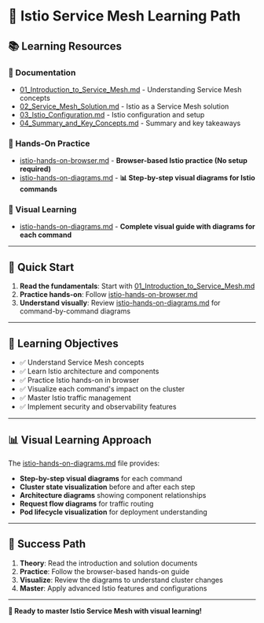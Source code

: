 # 🚀 Istio Service Mesh Learning Path

## 📚 Learning Resources

### 📖 Documentation
- [01_Introduction_to_Service_Mesh.md](01_Introduction_to_Service_Mesh.md) - Understanding Service Mesh concepts
- [02_Service_Mesh_Solution.md](02_Service_Mesh_Solution.md) - Istio as a Service Mesh solution
- [03_Istio_Configuration.md](03_Istio_Configuration.md) - Istio configuration and setup
- [04_Summary_and_Key_Concepts.md](04_Summary_and_Key_Concepts.md) - Summary and key takeaways

### 🎯 Hands-On Practice
- [istio-hands-on-browser.md](istio-hands-on-browser.md) - **Browser-based Istio practice (No setup required)**
- [istio-hands-on-diagrams.md](istio-hands-on-diagrams.md) - **📊 Step-by-step visual diagrams for Istio commands**

### 🎨 Visual Learning
- [istio-hands-on-diagrams.md](istio-hands-on-diagrams.md) - **Complete visual guide with diagrams for each command**

---

## 🚀 Quick Start

1. **Read the fundamentals**: Start with [01_Introduction_to_Service_Mesh.md](01_Introduction_to_Service_Mesh.md)
2. **Practice hands-on**: Follow [istio-hands-on-browser.md](istio-hands-on-browser.md)
3. **Understand visually**: Review [istio-hands-on-diagrams.md](istio-hands-on-diagrams.md) for command-by-command diagrams

---

## 🎯 Learning Objectives

- ✅ Understand Service Mesh concepts
- ✅ Learn Istio architecture and components
- ✅ Practice Istio hands-on in browser
- ✅ Visualize each command's impact on the cluster
- ✅ Master Istio traffic management
- ✅ Implement security and observability features

---

## 📊 Visual Learning Approach

The [istio-hands-on-diagrams.md](istio-hands-on-diagrams.md) file provides:

- **Step-by-step visual diagrams** for each command
- **Cluster state visualization** before and after each step
- **Architecture diagrams** showing component relationships
- **Request flow diagrams** for traffic routing
- **Pod lifecycle visualization** for deployment understanding

---

## 🎉 Success Path

1. **Theory**: Read the introduction and solution documents
2. **Practice**: Follow the browser-based hands-on guide
3. **Visualize**: Review the diagrams to understand cluster changes
4. **Master**: Apply advanced Istio features and configurations

---

**🎯 Ready to master Istio Service Mesh with visual learning!** 